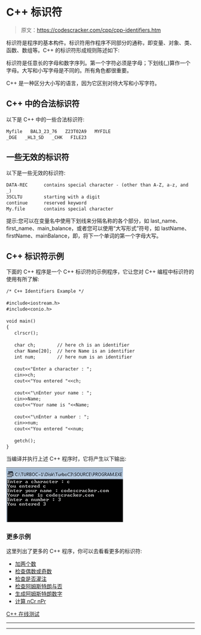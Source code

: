 # C++ 标识符

> 原文：<https://codescracker.com/cpp/cpp-identifiers.htm>

标识符是程序的基本构件。标识符用作程序不同部分的通称，即变量、对象、类、函数、数组等。C++ 的标识符形成规则陈述如下:

标识符是任意长的字母和数字序列。第一个字符必须是字母；下划线(_)算作一个字母。大写和小写字母是不同的。所有角色都很重要。

C++ 是一种区分大小写的语言，因为它区别对待大写和小写字符。

## C++ 中的合法标识符

以下是 C++ 中的一些合法标识符:

```
Myfile   BAL3_23_76   Z23T02A9   MYFILE
_DGE   _HL3_SD   _CHK   FILE23
```

## 一些无效的标识符

以下是一些无效的标识符:

```
DATA-REC      contains special character - (other than A-Z, a-z, and _)
35CLTU        starting with a digit
continue      reserved keyword
My.file       contains special character
```

提示:您可以在变量名中使用下划线来分隔名称的各个部分，如 last_name、first_name、main_balance，或者您可以使用“大写形式”符号，如 lastName、firstName、mainBalance，即，将下一个单词的第一个字母大写。

## C++ 标识符示例

下面的 C++ 程序是一个 C++ 标识符的示例程序，它让您对 C++ 编程中标识符的使用有所了解:

```
/* C++ Identifiers Example */

#include<iostream.h>
#include<conio.h>

void main()
{
   clrscr();

   char ch;        // here ch is an identifier
   char Name[20];  // here Name is an identifier
   int num;        // here num is an identifier

   cout<<"Enter a character : ";
   cin>>ch;
   cout<<"You entered "<<ch;

   cout<<"\nEnter your name : ";
   cin>>Name;
   cout<<"Your name is "<<Name;

   cout<<"\nEnter a number : ";
   cin>>num;
   cout<<"You entered "<<num;

   getch();
}
```

当编译并执行上述 C++ 程序时，它将产生以下输出:

![c++ identifiers](img/cd3ab15e7a4d38f73e51a86914222ab3.png)

### 更多示例

这里列出了更多的 C++ 程序，你可以去看看更多的标识符:

*   [加两个数](/cpp/program/cpp-program-add-two-numbers.htm)
*   [检查偶数或奇数](/cpp/program/cpp-program-check-even-odd.htm)
*   [检查是否灌注](/cpp/program/cpp-program-check-prime.htm)
*   [检查阿姆斯特朗与否](/cpp/program/cpp-program-find-armstrong-number.htm)
*   [生成阿姆斯特朗数字](/cpp/program/cpp-program-generate-armstrong-number.htm)
*   [计算 nCr nPr](/cpp/program/cpp-program-find-ncr-npr.htm)

[C++ 在线测试](/exam/showtest.php?subid=3)

* * *

* * *